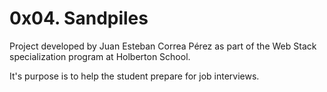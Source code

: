 # 0x04. Sandpiles

Project developed by Juan Esteban Correa Pérez as part of the Web Stack specialization program at Holberton School.

It's purpose is to help the student prepare for job interviews.
